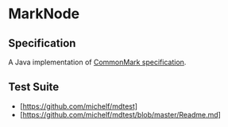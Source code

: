 # MarkNode

## Specification

A Java implementation of [CommonMark specification](http://commonmark.org/).

## Test Suite

* [https://github.com/michelf/mdtest]
* [https://github.com/michelf/mdtest/blob/master/Readme.md]

